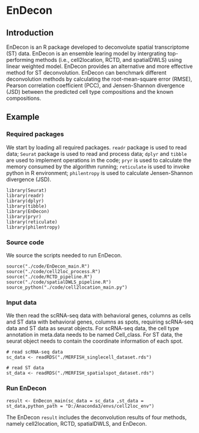 # EnDecon

## Introduction

EnDecon is an R package developed to deconvolute spatial transcriptome (ST) data. EnDecon is an ensemble learing model by intergrating top-performing methods (i.e., cell2location, RCTD, and spatialDWLS) using linear weighted model. EnDecon provides an alternative and more effective method for ST deconvolution. EnDecon can benchmark different deconvolution methods by calculating the root-mean-square error (RMSE), Pearson correlation coefficient (PCC), and Jensen-Shannon divergence (JSD) between the predicted cell type compositions and the known compositions.

## Example
### Required packages
We start by loading all required packages. `readr` package is used to read data; `Seurat` package is used to read and process data; `dplyr` and `tibble` are used to implement operations in the code; `pryr` is  used to calculate the memory consumed by the algorithm running; `reticulate` is  used to invoke python in R environment; `philentropy` is used to calculate Jensen-Shannon divergence (JSD).
```
library(Seurat)
library(readr)
library(dplyr)
library(tibble)
library(EnDecon)
library(pryr)
library(reticulate)
library(philentropy)
```
### Source code
We source the scripts needed to run EnDecon.
```
source("./code/EnDecon_main.R")
source("./code/cell2loc_process.R")
source("./code/RCTD_pipeline.R")
source("./code/spatialDWLS_pipeline.R")
source_python("./code/cell2location_main.py")
```
### Input data
We then read the scRNA-seq data with behavioral genes, columns as cells and ST data with behavioral genes, columns as spots, requiring scRNA-seq data and ST data as seurat objects. For scRNA-seq data, the cell type annotation in meta.data needs to be named Cell_class. For ST data, the seurat object needs to contain the coordinate information of each spot.
```
# read scRNA-seq data
sc_data <- readRDS("./MERFISH_singlecell_dataset.rds")

# read ST data
st_data <- readRDS("./MERFISH_spatialspot_dataset.rds")
```
### Run EnDecon
```
result <- EnDecon_main(sc_data = sc_data ,st_data = st_data,python_path = "D:/Anaconda3/envs/cell2loc_env")
```
The EnDecon `result` includes the deconvolution results of four methods, namely cell2location, RCTD, spatialDWLS, and EnDecon.

